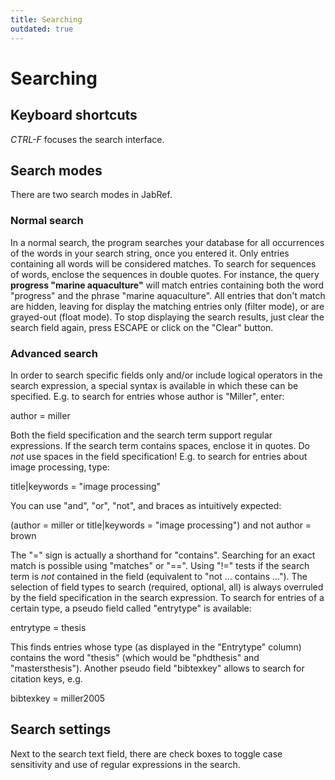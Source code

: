 ```yaml
---
title: Searching
outdated: true
---
```


# Searching

## Keyboard shortcuts

*CTRL-F* focuses the search interface.

## Search modes

There are two search modes in JabRef.

### Normal search

In a normal search, the program searches your database for all occurrences of the words in your search string, once you entered it. Only entries containing all words will be considered matches. To search for sequences of words, enclose the sequences in double quotes. For instance, the query **progress "marine aquaculture"** will match entries containing both the word "progress" and the phrase "marine aquaculture". All entries that don't match are hidden, leaving for display the matching entries only (filter mode), or are grayed-out (float mode). To stop displaying the search results, just clear the search field again, press ESCAPE or click on the "Clear" button.

### <a href="" id="advanced"></a>Advanced search

In order to search specific fields only and/or include logical operators in the search expression, a special syntax is available in which these can be specified. E.g. to search for entries whose author is "Miller", enter:

author = miller

Both the field specification and the search term support regular expressions. If the search term contains spaces, enclose it in quotes. Do *not* use spaces in the field specification! E.g. to search for entries about image processing, type:

title|keywords = "image processing"

You can use "and", "or", "not", and braces as intuitively expected:

(author = miller or title|keywords = "image processing") and not author = brown

The "=" sign is actually a shorthand for "contains". Searching for an exact match is possible using "matches" or "==". Using "!=" tests if the search term is *not* contained in the field (equivalent to "not ... contains ..."). The selection of field types to search (required, optional, all) is always overruled by the field specification in the search expression. To search for entries of a certain type, a pseudo field called "entrytype" is available:

entrytype = thesis

This finds entries whose type (as displayed in the "Entrytype" column) contains the word "thesis" (which would be "phdthesis" and "mastersthesis"). Another pseudo field "bibtexkey" allows to search for citation keys, e.g.

bibtexkey = miller2005

## Search settings

Next to the search text field, there are check boxes to toggle case sensitivity and use of regular expressions in the search.
